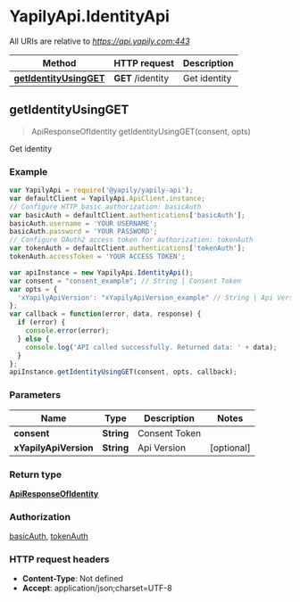 # YapilyApi.IdentityApi

All URIs are relative to *https://api.yapily.com:443*

Method | HTTP request | Description
------------- | ------------- | -------------
[**getIdentityUsingGET**](IdentityApi.md#getIdentityUsingGET) | **GET** /identity | Get identity



## getIdentityUsingGET

> ApiResponseOfIdentity getIdentityUsingGET(consent, opts)

Get identity

### Example

```javascript
var YapilyApi = require('@yapily/yapily-api');
var defaultClient = YapilyApi.ApiClient.instance;
// Configure HTTP basic authorization: basicAuth
var basicAuth = defaultClient.authentications['basicAuth'];
basicAuth.username = 'YOUR USERNAME';
basicAuth.password = 'YOUR PASSWORD';
// Configure OAuth2 access token for authorization: tokenAuth
var tokenAuth = defaultClient.authentications['tokenAuth'];
tokenAuth.accessToken = 'YOUR ACCESS TOKEN';

var apiInstance = new YapilyApi.IdentityApi();
var consent = "consent_example"; // String | Consent Token
var opts = {
  'xYapilyApiVersion': "xYapilyApiVersion_example" // String | Api Version
};
var callback = function(error, data, response) {
  if (error) {
    console.error(error);
  } else {
    console.log('API called successfully. Returned data: ' + data);
  }
};
apiInstance.getIdentityUsingGET(consent, opts, callback);
```

### Parameters



Name | Type | Description  | Notes
------------- | ------------- | ------------- | -------------
 **consent** | **String**| Consent Token | 
 **xYapilyApiVersion** | **String**| Api Version | [optional] 

### Return type

[**ApiResponseOfIdentity**](ApiResponseOfIdentity.md)

### Authorization

[basicAuth](../README.md#basicAuth), [tokenAuth](../README.md#tokenAuth)

### HTTP request headers

- **Content-Type**: Not defined
- **Accept**: application/json;charset=UTF-8

